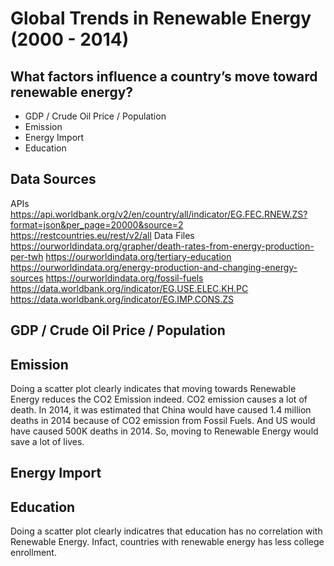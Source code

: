 # Global Trends in Renewable Energy (2000 - 2014)

## What factors influence a country’s move toward renewable energy?

- GDP / Crude Oil Price / Population
- Emission
- Energy Import
- Education

## Data Sources
APIs
https://api.worldbank.org/v2/en/country/all/indicator/EG.FEC.RNEW.ZS?format=json&per_page=20000&source=2
https://restcountries.eu/rest/v2/all
Data Files
https://ourworldindata.org/grapher/death-rates-from-energy-production-per-twh
https://ourworldindata.org/tertiary-education
https://ourworldindata.org/energy-production-and-changing-energy-sources
https://ourworldindata.org/fossil-fuels
https://data.worldbank.org/indicator/EG.USE.ELEC.KH.PC
https://data.worldbank.org/indicator/EG.IMP.CONS.ZS

## GDP / Crude Oil Price / Population

## Emission
Doing a scatter plot clearly indicates that moving towards Renewable Energy reduces the CO2 Emission indeed. CO2 emission causes a lot of death. In 2014, it was estimated that China would have caused 1.4 million deaths in 2014 because of CO2 emission from Fossil Fuels. And US would have caused 500K deaths in 2014. So, moving to Renewable Energy would save a lot of lives.

## Energy Import

## Education
Doing a scatter plot clearly indicatres that education has no correlation with Renewable Energy. Infact, countries with renewable energy has less college enrollment.

